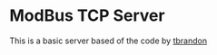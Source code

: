 ModBus TCP Server
=================

This is a basic server based of the code by [tbrandon](https://github.com/tbrandon/mbserver)


